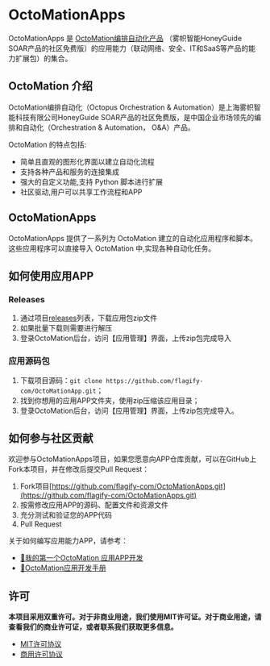 # OctoMationApps

OctoMationApps 是 [OctoMation编排自动化产品](https://github.com/flagify-com/OctoMation) （雾帜智能HoneyGuide SOAR产品的社区免费版）的应用能力（联动网络、安全、IT和SaaS等产品的能力扩展包）的集合。

## OctoMation 介绍

OctoMation编排自动化（Octopus Orchestration & Automation）是上海雾帜智能科技有限公司HoneyGuide SOAR产品的社区免费版，是中国企业市场领先的编排和自动化（Orchestration & Automation， O&A）产品。

OctoMation 的特点包括:

- 简单且直观的图形化界面以建立自动化流程
- 支持各种产品和服务的连接集成
- 强大的自定义功能,支持 Python 脚本进行扩展
- 社区驱动,用户可以共享工作流程和APP

## OctoMationApps 

OctoMationApps 提供了一系列为 OctoMation 建立的自动化应用程序和脚本。这些应用程序可以直接导入 OctoMation 中,实现各种自动化任务。

## 如何使用应用APP

### Releases
1. 通过项目[releases](https://github.com/flagify-com/OctoMationApps/releases)列表，下载应用包zip文件
2. 如果批量下载则需要进行解压
3. 登录OctoMation后台，访问【应用管理】界面，上传zip包完成导入


### 应用源码包
1. 下载项目源码：`git clone https://github.com/flagify-com/OctoMationApp.git`；
2. 找到你想用的应用APP文件夹，使用zip压缩该应用目录；
3. 登录OctoMation后台，访问【应用管理】界面，上传zip包完成导入。



## 如何参与社区贡献
欢迎参与OctoMationApps项目，如果您愿意向APP仓库贡献，可以在GitHub上Fork本项目，并在修改后提交Pull Request：

1. Fork项目[https://github.com/flagify-com/OctoMationApps.git](https://github.com/flagify-com/OctoMationApps.git)
2. 按需修改应用APP的源码、配置文件和资源文件
3. 充分测试和验证您的APP代码
4. Pull Request

关于如何编写应用能力APP，请参考：
- [🐙我的第一个OctoMation 应用APP开发](https://github.com/flagify-com/OctoMation/wiki/%E6%88%91%E7%9A%84%E7%AC%AC%E4%B8%80%E4%B8%AAOctoMation-%E5%BA%94%E7%94%A8APP%E5%BC%80%E5%8F%91)
- [🚀️OctoMation应用开发手册](https://github.com/flagify-com/OctoMation/wiki/OctoMation%E5%BA%94%E7%94%A8%E5%BC%80%E5%8F%91%E6%89%8B%E5%86%8C)


## 许可

**本项目采用双重许可。对于非商业用途，我们使用MIT许可证。对于商业用途，请查看我们的商业许可证，或者联系我们获取更多信息。**

- [MIT许可协议](MIT_License.txt)
- [商用许可协议](Commercial_License.txt)

